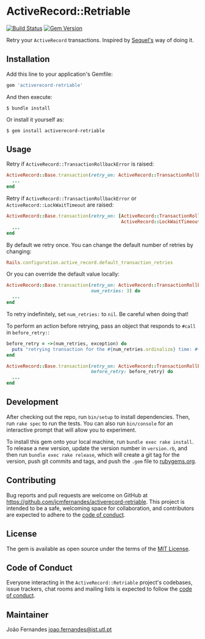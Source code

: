 # ActiveRecord::Retriable

[![Build Status](https://travis-ci.org/jcmfernandes/activerecord-retriable.svg?branch=master)][travis]
[![Gem Version](https://badge.fury.io/rb/activerecord-retriable.svg)](https://badge.fury.io/rb/activerecord-retriable)

[travis]: http://travis-ci.org/jcmfernandes/activerecord-retriable

Retry your `ActiveRecord` transactions. Inspired by
[Sequel's](http://sequel.jeremyevans.net/) way of doing it.

## Installation

Add this line to your application's Gemfile:

```ruby
gem 'activerecord-retriable'
```

And then execute:

    $ bundle install

Or install it yourself as:

    $ gem install activerecord-retriable

## Usage

Retry if `ActiveRecord::TransactionRollbackError` is raised:

```ruby
ActiveRecord::Base.transaction(retry_on: ActiveRecord::TransactionRollbackError) do
  ...
end
```

Retry if `ActiveRecord::TransactionRollbackError` or
`ActiveRecord::LockWaitTimeout` are raised:

```ruby
ActiveRecord::Base.transaction(retry_on: [ActiveRecord::TransactionRollbackError,
                                          ActiveRecord::LockWaitTimeout]) do
  ...
end
```

By default we retry once. You can change the default number of retries by
changing:

```ruby
Rails.configuration.active_record.default_transaction_retries
```

Or you can override the default value locally:

```ruby
ActiveRecord::Base.transaction(retry_on: ActiveRecord::TransactionRollbackError
                               num_retries: 3) do
  ...
end
```

To retry indefinitely, set `num_retries:` to `nil`. Be careful when doing that!

To perform an action before retrying, pass an object that responds to `#call` in
`before_retry:`:

```ruby
before_retry = ->(num_retries, exception) do
  puts "retrying transaction for the #{num_retries.ordinalize} time: #{exception}"
end

ActiveRecord::Base.transaction(retry_on: ActiveRecord::TransactionRollbackError
                               before_retry: before_retry) do
  ...
end
```

## Development

After checking out the repo, run `bin/setup` to install dependencies. Then, run
`rake spec` to run the tests. You can also run `bin/console` for an interactive
prompt that will allow you to experiment.

To install this gem onto your local machine, run `bundle exec rake install`. To
release a new version, update the version number in `version.rb`, and then run
`bundle exec rake release`, which will create a git tag for the version, push
git commits and tags, and push the `.gem` file to
[rubygems.org](https://rubygems.org).

## Contributing

Bug reports and pull requests are welcome on GitHub at
https://github.com/jcmfernandes/activerecord-retriable. This project is intended
to be a safe, welcoming space for collaboration, and contributors are expected
to adhere to the [code of
conduct](https://github.com/jcmfernandes/activerecord-retriable/blob/master/CODE_OF_CONDUCT.md).

## License

The gem is available as open source under the terms of the [MIT
License](https://opensource.org/licenses/MIT).

## Code of Conduct

Everyone interacting in the `ActiveRecord::Retriable` project's codebases, issue
trackers, chat rooms and mailing lists is expected to follow the [code of
conduct](https://github.com/jcmfernandes/activerecord-retriable/blob/master/CODE_OF_CONDUCT.md).

## Maintainer

João Fernandes <joao.fernandes@ist.utl.pt>
